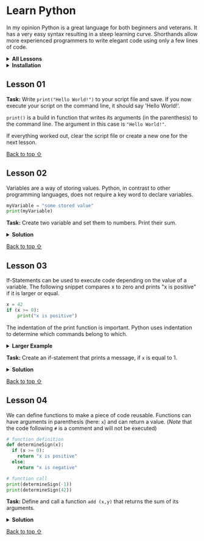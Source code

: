 # Learn Python

In my opinion Python is a great language for both beginners and veterans. It has a very easy syntax resulting in a steep learning curve. Shorthands allow more experienced programmers to write elegant code using only a few lines of code.

<details>
<summary><b>All Lessons</b></summary>

- [Lesson 01](#lesson-01)
- [Lesson 02](#lesson-02)
- [Lesson 03](#lesson-03)
- [Lesson 04](#lesson-04)

</details>

<details>
  <summary><b>Installation</b></summary>

  Beware of the two Python versions. Python 2.7 is still used, but support for it will stop in early 2020. Therefore this tutorial will use Python 3.

  1. First will need to get Python 3. This [Installation Guide](https://realpython.com/installing-python/) should lead you through the process.

  2. I recommend using [Atom](https://atom.io/) instead of a plain text editor. It provides syntax highlighting to indicate the functionality of a piece of code.

  3. Once we have created a Python script _script.py_ we have to execute it on the command line. [This article](https://www.pythoncentral.io/execute-python-script-file-shell/) shows you how. After you navigated to the correct directory - on Windows this should look like:

  ```
  C:\...\learn-python> python script.py
  ```

  Linux and Mac users will see something like:

  ```
  user@ubuntu:~/.../learn-python$ python script
  ```

  - Alternatively you can use an [Online Interpreter](https://www.onlinegdb.com/online_python_compiler) to run the code. This way you do not need to install anything, but code might run slower.

  If you made it through the installation process, the cumbersome part is behind you and we can get started :)

</details>

## Lesson 01

**Task:** Write `print("Hello World!")` to your script file and save. If you now execute your script on the command line, it should say 'Hello World!'.

`print()` is a build in function that writes its arguments (in the parenthesis) to the command line. The argument in this case is `"Hello World!"`.

If everything worked out, clear the script file or create a new one for the next lesson.

[Back to top &#8679;](#learn-python)

## Lesson 02

Variables are a way of storing values. Python, in contrast to other programming languages, does not require a key word to declare variables.

```python
myVariable = "some stored value"
print(myVariable)
```

**Task:** Create two variable and set them to numbers. Print their sum.

<details>
<summary><b>Solution</b></summary>

```python
x = 1
y = 41
print(x+y)
```
Result: `42`
</details>

[Back to top &#8679;](#learn-python)

## Lesson 03

If-Statements can be used to execute code depending on the value of a variable. The following snippet compares x to zero and prints "x is positive" if it is larger or equal.

```python
x = 42
if (x >= 0):
    print("x is positive")
```

The indentation of the print function is important. Python uses indentation to determine which commands belong to which.

<details>
<summary><b>Larger Example</b></summary>

```python
x = 42
if (x == 1):
    print("Print this if x is equal to one")

print("No indentation - print this no matter what")
```
</details>

**Task:** Create an if-statement that prints a message, if `x` is equal to 1.

<details>
<summary><b>Solution</b></summary>

```python
x = 1
if (x == 1):
    print("x is equal to one")
```
Result: `x is equal to one`
</details>

[Back to top &#8679;](#learn-python)

## Lesson 04

We can define functions to make a piece of code reusable. Functions can have arguments in parenthesis (here: `x`) and can return a value. (_Note_ that the code following `#` is a comment and will not be executed)

```python
# function definition
def determineSign(x):
  if (x >= 0):
    return "x is positive"
  else:
    return "x is negative"

# function call
print(determineSign(-1))
print(determineSign(42))
```

**Task:** Define and call a function `add (x,y)` that returns the sum of its arguments.

<details>
<summary><b>Solution</b></summary>

```python
def add(x,y):
  return x+y

print(add(2,5))
```
Result: `7`
</details>

[Back to top &#8679;](#learn-python)
